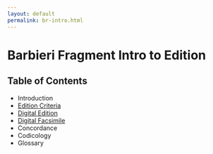 ```yaml
---
layout: default
permalink: br-intro.html
---
```

# Barbieri Fragment Intro to Edition

## Table of Contents

* Introduction
* [Edition Criteria]({{site.baseurl}}/br-praxis.html)
* [Digital Edition]({{site.baseurl}}/br-edition.html)
* [Digital Facsimile]({{site.baseurl}}/editions/facsimiles/br-facsimile.html)
* Concordance
* Codicology
* Glossary
